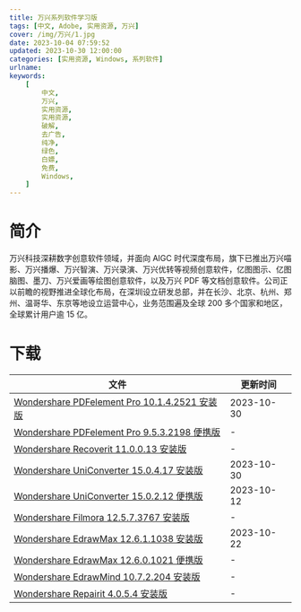 ```yaml
---
title: 万兴系列软件学习版
tags: [中文, Adobe, 实用资源, 万兴]
cover: /img/万兴/1.jpg
date: 2023-10-04 07:59:52
updated: 2023-10-30 12:00:00
categories: [实用资源, Windows, 系列软件]
urlname:
keywords:
    [
        中文,
        万兴,
        实用资源,
        实用资源,
        破解,
        去广告,
        纯净,
        绿色,
        白嫖,
        免费,
        Windows,
    ]
---
```


# 简介

万兴科技深耕数字创意软件领域，并面向 AIGC 时代深度布局，旗下已推出万兴喵影、万兴播爆、万兴智演、万兴录演、万兴优转等视频创意软件，亿图图示、亿图脑图、墨刀、万兴爱画等绘图创意软件，以及万兴 PDF 等文档创意软件。公司正以前瞻的视野推进全球化布局，在深圳设立研发总部，并在长沙、北京、杭州、郑州、温哥华、东京等地设立运营中心，业务范围遍及全球 200 多个国家和地区，全球累计用户逾 15 亿。

# 下载

| 文件                                                                                                                        | 更新时间   |
| --------------------------------------------------------------------------------------------------------------------------- | ---------- |
| [Wondershare PDFelement Pro 10.1.4.2521 安装版](/download/index.html?f=Wondershare-PDFelement-Professional-10.1.4.2521.zip) | 2023-10-30 |
| [Wondershare PDFelement Pro 9.5.3.2198 便携版](/download/index.html?f=Wondershare-PDFelement-v9.5.3.2198-Portable.zip)      | -          |
| [Wondershare Recoverit 11.0.0.13 安装版](/download/index.html?f=Wondershare-Recoverit-11.0.0.13.zip)                        | -          |
| [Wondershare UniConverter 15.0.4.17 安装版](/download/index.html?f=Wondershare-UniConverter-15.0.4.17.zip)                  | 2023-10-30 |
| [Wondershare UniConverter 15.0.2.12 便携版](/download/index.html?f=Wondershare-Uniconverter-15.0.2.12-Portable.zip)         | 2023-10-12 |
| [Wondershare Filmora 12.5.7.3767 安装版](/download/index.html?f=Wondershare-Filmora-12.5.7.3767.zip)                        | -          |
| [Wondershare EdrawMax 12.6.1.1038 安装版](/download/index.html?f=EdrawMax-Ultimate-12.6.1.1038.zip)                         | 2023-10-22 |
| [Wondershare EdrawMax 12.6.0.1021 便携版](/download/index.html?f=Wondershare-EdrawMax-12.6.0.1021-Portable.zip)             | -          |
| [Wondershare EdrawMind 10.7.2.204 安装版](/download/index.html?f=Wondershare-EdrawMind-Pro-10.7.2.204.zip)                  | -          |
| [Wondershare Repairit 4.0.5.4 安装版](/download/index.html?f=Wondershare-Repairit-4.0.5.4.zip)                              | -          |

